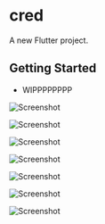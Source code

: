 # cred

A new Flutter project.

## Getting Started

- WIPPPPPPPP

![Screenshot](assets/images/ss_1.jpeg)

![Screenshot](assets/images/ss_3.jpeg)

![Screenshot](assets/images/ss_4.jpeg)

![Screenshot](assets/images/ss_5.jpeg)

![Screenshot](assets/images/ss_6.jpeg)

![Screenshot](assets/images/ss_7.jpeg)

![Screenshot](assets/images/ss_8.jpeg)
